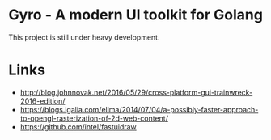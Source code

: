 # Gyro - A modern UI toolkit for Golang

This project is still under heavy development.

# Links
- http://blog.johnnovak.net/2016/05/29/cross-platform-gui-trainwreck-2016-edition/
- https://blogs.igalia.com/elima/2014/07/04/a-possibly-faster-approach-to-opengl-rasterization-of-2d-web-content/
- https://github.com/intel/fastuidraw
